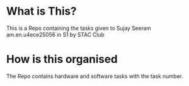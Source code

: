 # What is This?
This is a Repo containing the tasks given to Sujay Seeram am.en.u4ece25056 in S1 by STAC Club

# How is this organised
The Repo contains hardware and software tasks with the task number.
